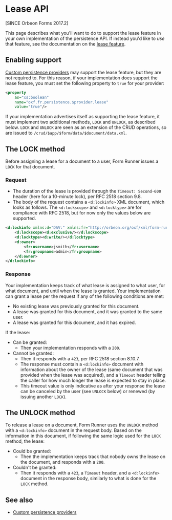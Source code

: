 # Lease API

[SINCE Orbeon Forms 2017.2]

This page describes what you'll want to do to support the lease feature in your own implementation of the persistence API. If instead you'd like to *use* that feature, see the documentation on the [lease feature](/form-runner/feature/lease.md).

## Enabling support

[Custom persistence providers](custom-persistence-providers.md) may support the lease feature, but they are not required to. For this reason, if your implementation does support the lease feature, you must set the following property to `true` for your provider:

```xml
<property 
    as="xs:boolean" 
    name="oxf.fr.persistence.$provider.lease"                            
    value="true"/>
```

If your implementation advertises itself as supporting the lease feature, it must implement two additional methods, `LOCK` and `UNLOCK`, as described below. `LOCK` and `UNLOCK` are seen as an extension of the CRUD operations, so are issued to `/crud/$app/$form/data/$document/data.xml`.

## The LOCK method

Before assigning a lease for a document to a user, Form Runner issues a `LOCK` for that document.

### Request

- The duration of the lease is provided through the `Timeout: Second-600` header (here for a 10-minute lock), per RFC 2518 section 9.8.
- The body of the request contains a `<d:lockinfo>` XML document, which looks as follows. The `<d:lockscope>` and `<d:locktype>` are for compliance with RFC 2518, but for now only the values below are supported.

```xml
<d:lockinfo xmlns:d="DAV:" xmlns:fr="http://orbeon.org/oxf/xml/form-runner">
    <d:lockscope><d:exclusive/></d:lockscope>
    <d:locktype><d:write/></d:locktype>
    <d:owner>
        <fr:username>jsmith</fr:username>
        <fr:groupname>admin</fr:groupname>
    </d:owner>
</d:lockinfo>
```

### Response

Your implementation keeps track of what lease is assigned to what user, for what document, and until when the lease is granted. Your implementation can grant a lease per the request if any of the following conditions are met:

- No existing lease was previously granted for this document.
- A lease was granted for this document, and it was granted to the same user.
- A lease was granted for this document, and it has expired.

If the lease:

- Can be granted:
    - Then your implementation responds with a `200`.
- Cannot be granted:
    - Then it responds with a `423`, per RFC 2518 section 8.10.7.
    - The response must contain a `<d:lockinfo>` document with information about the owner of the lease (same document that was provided when the lease was acquired), and a `Timeout` header telling the caller for how much longer the lease is expected to stay in place.
    - This timeout value is only indicative as after your response the lease can be canceled by the user (see `UNLOCK` below) or renewed (by issuing another `LOCK`).

## The UNLOCK method

To release a lease on a document, Form Runner uses the `UNLOCK` method with a `<d:lockinfo>` document in the request body. Based on the information in this document, if following the same logic used for the `LOCK` method, the lease:

- Could be granted:
    - Then the implementation keeps track that nobody owns the lease on the document, and responds with a `200`.
- Couldn't be granted:
    - Then it responds with a `423`, a `Timeout` header, and a `<d:lockinfo>` document in the response body, similarly to what is done for the `LOCK` method.

## See also

- [Custom persistence providers](custom-persistence-providers.md)
